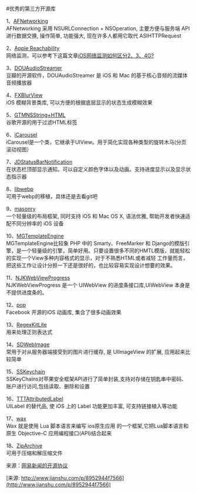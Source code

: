 #优秀的第三方开源库



<p>1、<a href="https://github.com/AFNetworking/AFNetworking" target="_blank">AFNetworking</a><br>AFNetworking 采用 NSURLConnection + NSOperation, 主要方便与服务端 API 进行数据交换, 操作简单, 功能强大, 现在许多人都用它取代 ASIHTTPRequest</p>
<p>2、<a href="" target="_blank">Apple Reachability</a><br>网络监测，可以参考下这篇文章<a href="http://www.jianshu.com/p/efcfa3c87306" target="_blank">iOS网络监测如何区分2、3、4G?</a></p>
<p>3、<a href="https://github.com/douban/DOUAudioStreamer" target="_blank">DOUAudioStreamer</a><br>豆瓣的开源软件，DOUAudioStreamer 是 iOS 和 Mac 的基于核心音频的流媒体音频播放器</p>
<p>4、<a href="https://github.com/nicklockwood/FXBlurView" target="_blank">FXBlurView</a><br>iOS 模糊背景类库, 可以方便的根据底层显示的状态生成模糊效果</p>
<p>5、<a href="https://github.com/siriusdely/GTMNSString-HTML" target="_blank">GTMNSString+HTML</a><br>谷歌开源的用于过滤HTML标签</p>
<p>6、<a href="https://github.com/nicklockwood/iCarousel" target="_blank">iCarousel</a><br>iCarousel是一个类，它继承于UIView。用于简化实现各种类型的旋转木马(分页滚动视图）</p>
<p>7、<a href="https://github.com/jaydee3/JDStatusBarNotification" target="_blank">JDStatusBarNotification</a><br>在状态栏顶部显示通知。可以自定义颜色字体以及动画。支持进度显示以及显示状态指示器</p>
<p>8、<a href="https://github.com/webmproject/libwebp" target="_blank">libwebp</a><br>可用于webp的移植，具体还是去看git吧</p>
<p>9、<a href="https://github.com/SnapKit/Masonry" target="_blank">masonry</a><br>一个轻量级的布局框架, 同时支持 iOS 和 Mac OS X, 语法优雅, 帮助开发者快速适配不同分辨率的 iOS 设备</p>
<p>10、<a href="https://github.com/mattgemmell/MGTemplateEngine" target="_blank">MGTemplateEngine</a><br>MGTemplateEngine比较象 PHP 中的 Smarty、FreeMarker 和 Django的模版引擎，是一个轻量级的引擎，简单好用。只要设置很多不同的HMTL模版，就能轻松的实现一个View多种内容格式的显示，对于不熟悉HTML或者减轻 工作量而言，把这些工作让设计分担一下还是很好的，也比较容易实现设计想要的效果。</p>
<p>11、<a href="https://github.com/ninjinkun/NJKWebViewProgress" target="_blank">NJKWebViewProgress</a><br> NJKWebViewProgress 是一个 UIWebView 的进度条接口库,UIWebView 本身是不提供进度条的。</p>
<p>12、<a href="https://github.com/facebook/pop" target="_blank">pop</a><br>Facebook 开源的iOS 动画库, 集合了很多动画效果</p>
<p>13、<a href="https://github.com/wezm/RegexKitLite" target="_blank">RegexKitLite</a><br>用来处理正则表达式</p>
<p>14、<a href="https://github.com/rs/SDWebImage" target="_blank">SDWebImage</a><br>常用于对从服务器端接受到的图片进行缓存, 是 UIImageView 的扩展, 应用起来比较简单</p>
<p>15、<a href="https://github.com/soffes/sskeychain" target="_blank">SSKeychain</a><br>SSKeyChains对苹果安全框架API进行了简单封装,支持对存储在钥匙串中密码、账户进行访问,包括读取、删除和设置</p>
<p>16、<a href="https://github.com/TTTAttributedLabel/TTTAttributedLabel" target="_blank">TTTAttributedLabel</a><br>UILabel 的替代品, 使 iOS 上的 Label 功能更加丰富, 可支持链接植入等功能</p>
<p>17、<a href="https://github.com/probablycorey/wax" target="_blank">wax</a><br>Wax 就是使用 Lua 脚本语言来编写 ios原生应用 的一个框架,它把Lua脚本语言和原生 Objective-C 应用编程接口(API)结合起来</p>
<p>18、<a href="https://github.com/mattconnolly/ZipArchive" target="_blank">ZipArchive</a><br>可用于压缩和解压缩文件</p>
<p>来源：<a href="http://m.163.com/special/newsclient/ios_libraries.html" target="_blank">网易新闻的开源协议</a></p>



[来源:  http://www.jianshu.com/p/8952944f7566](http://www.jianshu.com/p/8952944f7566)
